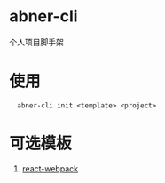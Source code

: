 # abner-cli
个人项目脚手架

# 使用
```
  abner-cli init <template> <project>
```

# 可选模板

1. [react-webpack](https://gitee.com/foreverheart/react-demo)